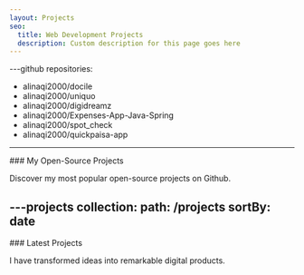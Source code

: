 ```yaml
---
layout: Projects
seo:
  title: Web Development Projects
  description: Custom description for this page goes here
---
```


---github
repositories:
  - alinaqi2000/docile
  - alinaqi2000/uniquo
  - alinaqi2000/digidreamz
  - alinaqi2000/Expenses-App-Java-Spring
  - alinaqi2000/spot_check
  - alinaqi2000/quickpaisa-app
---

<PageTitle>
  ### My Open-Source Projects
</PageTitle>

Discover my most popular open-source projects on Github.



---projects
collection:
  path: /projects
  sortBy: date
---

<PageTitle>
  ### Latest Projects
</PageTitle>

I have transformed ideas into remarkable digital products.
